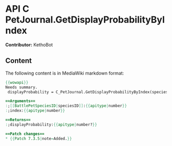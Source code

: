 # API C PetJournal.GetDisplayProbabilityByIndex

**Contributor:** KethoBot

## Content

The following content is in MediaWiki markdown format:

```mediawiki
{{wowapi}}
Needs summary.
 displayProbability = C_PetJournal.GetDisplayProbabilityByIndex(speciesID, index)

==Arguments==
:;[[BattlePetSpeciesID|speciesID]]:{{apitype|number}}
:;index:{{apitype|number}}

==Returns==
:;displayProbability:{{apitype|number?}}

==Patch changes==
* {{Patch 7.3.5|note=Added.}}
```